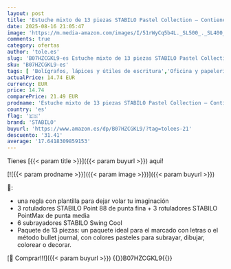 ```yaml
---
layout: post
title: 'Estuche mixto de 13 piezas STABILO Pastel Collection – Contiene 6 STABILO swing cool + 3 STABILO point 88 + 3 STABILO pointMax + 1 regla plantilla'
date: 2025-08-16 21:05:47
image: 'https://m.media-amazon.com/images/I/51rWyCq5b4L._SL500_._SL400_.jpg'
comments: true
category: ofertas
author: 'tole.es'
slug: 'B07HZCGKL9-es Estuche mixto de 13 piezas STABILO Pastel Collection –...'
sku: 'B07HZCGKL9-es'
tags: [ 'Bolígrafos, lápices y útiles de escritura','Oficina y papelería','Rotuladores y subrayadores','Subrayadores','stabilo','🇪🇸', ]
actualPrice: 14.74 EUR
currency: EUR
price: 14.74
comparePrice: 21.49 EUR
prodname: 'Estuche mixto de 13 piezas STABILO Pastel Collection – Contiene 6 STABILO swing cool + 3 STABILO point 88 + 3 STABILO pointMax + 1 regla plantilla'
country: 'es'
flag: '🇪🇸'
brand: 'STABILO'
buyurl: 'https://www.amazon.es/dp/B07HZCGKL9/?tag=tolees-21'
descuento: '31.41'
average: '17.6418309859153'
---
```


Tienes [{{< param title >}}]({{< param buyurl >}}) aqui!

[![{{< param prodname >}}]({{< param image >}})]({{< param buyurl >}})

🔎:

- una regla con plantilla para dejar volar tu imaginación
- 3 rotuladores STABILO Point 88 de punta fina + 3 rotuladores STABILO PointMax de punta media
- 6 subrayadores STABILO Swing Cool
- Paquete de 13 piezas: un paquete ideal para el marcado con letras o el método bullet journal, con colores pasteles para subrayar, dibujar, colorear o decorar.

[🛒 Comprar!!!]({{< param buyurl >}})
{{<world>}}B07HZCGKL9{{</world>}}
